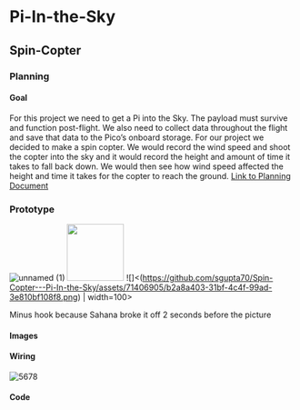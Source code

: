# Pi-In-the-Sky

## Spin-Copter

### Planning
#### Goal 
For this project we need to get a Pi into the Sky. The payload must survive and function post-flight. We also need to collect data throughout the flight and save that data to the Pico’s onboard storage. For our project we decided to make a spin copter. We would record the wind speed and shoot the copter into the sky and it would record the height and amount of time it takes to fall back down. We would then see how wind speed affected the height and time it takes for the copter to reach the ground. 
[Link to Planning Document](https://docs.google.com/document/d/1Hr9R5iVlL1ZFCEMLIhlKDtE9QW_wassNP-DMbSHPYS0/edit?usp=sharing)

### Prototype
![unnamed (1)](https://github.com/sgupta70/Spin-Copter---Pi-In-the-Sky/assets/71406905/0296d3e8-1781-4935-9915-0fb113a5a28c)
<img src='[figure/rstudio](https://github.com/sgupta70/Spin-Copter---Pi-In-the-Sky/assets/71406905/b2a8a403-31bf-4c4f-99ad-3e810bf108f8).png' width='100'>
![]<(https://github.com/sgupta70/Spin-Copter---Pi-In-the-Sky/assets/71406905/b2a8a403-31bf-4c4f-99ad-3e810bf108f8.png) | width=100>

Minus hook because Sahana broke it off 2 seconds before the picture
#### Images

#### Wiring

![5678](https://github.com/sgupta70/Spin-Copter---Pi-In-the-Sky/assets/71406905/c492dff7-44f0-4ea8-9877-a3b86df8e97b)

#### Code
